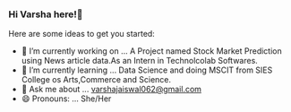 ### Hi Varsha here!👋

Here are some ideas to get you started:

- 🔭 I’m currently working on ... A Project named Stock Market Prediction using News article data.As an Intern in Technolcolab Softwares. 
- 🌱 I’m currently learning ... Data Science and doing MSCIT from SIES College os Arts,Commerce and Science.
- 💬 Ask me about ... varshajaiswal062@gmail.com
- 😄 Pronouns: ... She/Her
